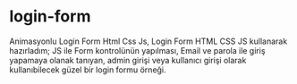 # login-form
Animasyonlu Login Form Html Css Js, Login Form HTML CSS JS kullanarak hazırladım; JS ile Form kontrolünün yapılması, Email ve parola ile giriş yapamaya olanak tanıyan, admin girişi veya kullanıcı girişi olarak kullanıbilecek güzel bir login formu örneği.
